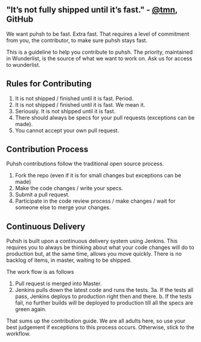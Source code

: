 ## "It’s not fully shipped until it’s fast." - [@tmn](https://github.com/tnm), GitHub

We want puhsh to be fast. Extra fast. That requires a level of commitment from you, the contributor, to make sure puhsh stays fast. 

This is a guideline to help you contribute to puhsh. The priority, maintained in Wunderlist, is the source of what we want to work on. Ask us for access to wunderlist.

## Rules for Contributing
1. It is not shipped / finished until it is fast. Period.
2. It is not shipped / finished until it is fast. We mean it.
3. Seriously. It is not shipped until it is fast.
4. There should always be specs for your pull requests (exceptions can be made).
5. You cannot accept your own pull request.


## Contribution Process
Puhsh contributions follow the traditional open source process.

1. Fork the repo (even if it is for small changes but exceptions can be made)
2. Make the code changes / write your specs.
3. Submit a pull request.
4. Participate in the code review process / make changes / wait for someone else to merge your changes.

## Continuous Delivery

Puhsh is built upon a continuous delivery system using Jenkins. This requires you to always be thinking about what your code changes will do to production but, at the same time, allows you move quickly. There is no backlog of items, in master, waiting to be shipped.

The work flow is as follows

1. Pull request is merged into Master.
2. Jenkins pulls down the latest code and runs the tests.
3a. If the tests all pass, Jenkins deploys to production right then and there.
 b. If the tests fail, no further builds will be deployed to production till all the specs are green again.


That sums up the contribution guide. We are all adults here, so use your best judgement if exceptions to this process occurs. Otherwise, stick to the workflow.
